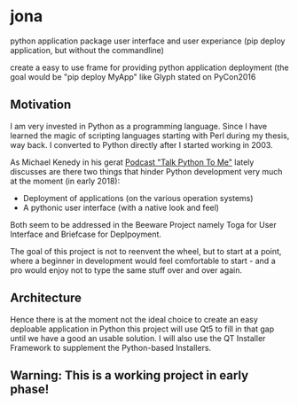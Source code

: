 # jona
python application package user interface and user experiance (pip deploy application, but without the commandline)

create a easy to use frame for providing python application deployment (the goal would be "pip deploy MyApp" like Glyph stated on PyCon2016

## Motivation
I am very invested in Python as a programming language. Since I have learned the magic of scripting languages starting with Perl during my thesis, way back. I converted to Python directly after I started working in 2003.

As Michael Kenedy in his gerat [Podcast "Talk Python To Me"](talkpython.fm) lately discusses are there two things that hinder Python development very much at the moment (in early 2018):
- Deployment of applications (on the various operation systems)
- A pythonic user interface (with a native look and feel)

Both seem to be addressed in the Beeware Project namely Toga for User Interface and Briefcase for Deplpoyment.

The goal of this project is not to reenvent the wheel, but to start at a point, where a beginner in development would feel comfortable to start - and a pro would enjoy not to type the same stuff over and over again.

## Architecture
Hence there is at the moment not the ideal choice to create an easy deploable application in Python this project will use Qt5 to fill in that gap until we have a good an usable solution.
I will also use the QT Installer Framework to supplement the Python-based Installers.

## Warning: This is a working project in early phase!
